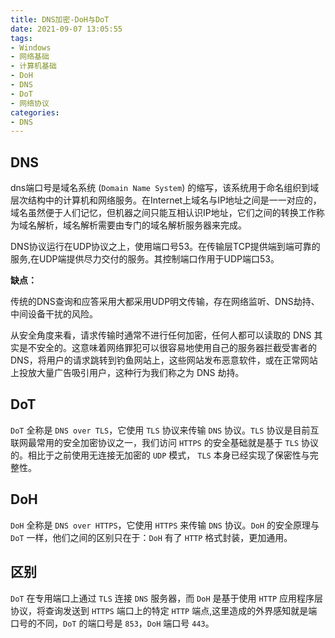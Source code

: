 ```yaml
---
title: DNS加密-DoH与DoT
date: 2021-09-07 13:05:55
tags:
- Windows
- 网络基础
- 计算机基础
- DoH
- DNS
- DoT
- 网络协议
categories:
- DNS 
---
```


## DNS

dns端口号是域名系统 (`Domain Name System`) 的缩写，该系统用于命名组织到域层次结构中的计算机和网络服务。在Internet上域名与IP地址之间是一一对应的，域名虽然便于人们记忆，但机器之间只能互相认识IP地址，它们之间的转换工作称为域名解析，域名解析需要由专门的域名解析服务器来完成。

DNS协议运行在UDP协议之上，使用端口号53。在传输层TCP提供端到端可靠的服务,在UDP端提供尽力交付的服务。其控制端口作用于UDP端口53。

**缺点：**

传统的DNS查询和应答采用大都采用UDP明文传输，存在网络监听、DNS劫持、中间设备干扰的风险。

从安全角度来看，请求传输时通常不进行任何加密，任何人都可以读取的 DNS 其实是不安全的。这意味着网络罪犯可以很容易地使用自己的服务器拦截受害者的 DNS，将用户的请求跳转到钓鱼网站上，这些网站发布恶意软件，或在正常网站上投放大量广告吸引用户，这种行为我们称之为 DNS 劫持。

## DoT

`DoT` 全称是 `DNS over TLS`，它使用 `TLS` 协议来传输 `DNS` 协议。`TLS` 协议是目前互联网最常用的安全加密协议之一，我们访问 `HTTPS` 的安全基础就是基于 `TLS` 协议的。相比于之前使用无连接无加密的 `UDP` 模式， `TLS` 本身已经实现了保密性与完整性。

## DoH

`DoH` 全称是 `DNS over HTTPS`，它使用 `HTTPS` 来传输 `DNS` 协议。`DoH` 的安全原理与 `DoT` 一样，他们之间的区别只在于：`DoH` 有了 `HTTP` 格式封装，更加通用。

## 区别

`DoT` 在专用端口上通过 `TLS` 连接 `DNS` 服务器，而 `DoH` 是基于使用 `HTTP` 应用程序层协议，将查询发送到 `HTTPS` 端口上的特定 `HTTP` 端点,这里造成的外界感知就是端口号的不同，`DoT` 的端口号是 `853`，`DoH` 端口号 `443`。
